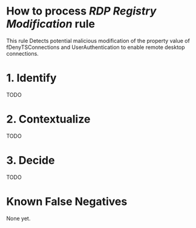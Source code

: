 # How to process *RDP Registry Modification* rule
This rule Detects potential malicious modification of the property value of fDenyTSConnections and UserAuthentication to enable remote desktop connections.

# 1. Identify
TODO

# 2. Contextualize
TODO

# 3. Decide
TODO

# Known False Negatives
None yet.
